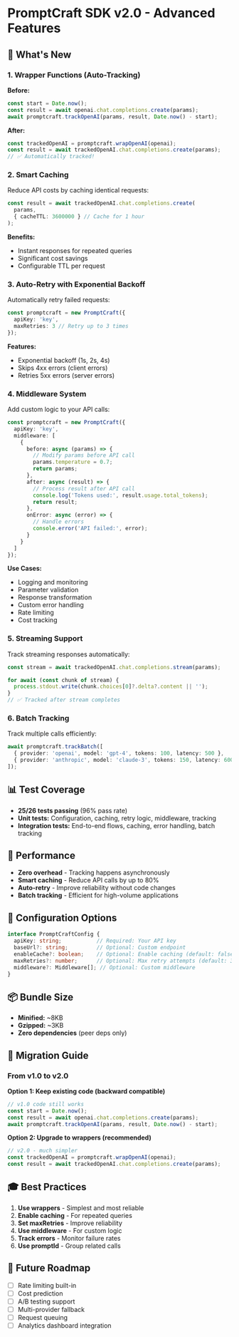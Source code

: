 # PromptCraft SDK v2.0 - Advanced Features

## 🚀 What's New

### 1. Wrapper Functions (Auto-Tracking)
**Before:**
```typescript
const start = Date.now();
const result = await openai.chat.completions.create(params);
await promptcraft.trackOpenAI(params, result, Date.now() - start);
```

**After:**
```typescript
const trackedOpenAI = promptcraft.wrapOpenAI(openai);
const result = await trackedOpenAI.chat.completions.create(params);
// ✅ Automatically tracked!
```

### 2. Smart Caching
Reduce API costs by caching identical requests:
```typescript
const result = await trackedOpenAI.chat.completions.create(
  params,
  { cacheTTL: 3600000 } // Cache for 1 hour
);
```

**Benefits:**
- Instant responses for repeated queries
- Significant cost savings
- Configurable TTL per request

### 3. Auto-Retry with Exponential Backoff
Automatically retry failed requests:
```typescript
const promptcraft = new PromptCraft({
  apiKey: 'key',
  maxRetries: 3 // Retry up to 3 times
});
```

**Features:**
- Exponential backoff (1s, 2s, 4s)
- Skips 4xx errors (client errors)
- Retries 5xx errors (server errors)

### 4. Middleware System
Add custom logic to your API calls:
```typescript
const promptcraft = new PromptCraft({
  apiKey: 'key',
  middleware: [
    {
      before: async (params) => {
        // Modify params before API call
        params.temperature = 0.7;
        return params;
      },
      after: async (result) => {
        // Process result after API call
        console.log('Tokens used:', result.usage.total_tokens);
        return result;
      },
      onError: async (error) => {
        // Handle errors
        console.error('API failed:', error);
      }
    }
  ]
});
```

**Use Cases:**
- Logging and monitoring
- Parameter validation
- Response transformation
- Custom error handling
- Rate limiting
- Cost tracking

### 5. Streaming Support
Track streaming responses automatically:
```typescript
const stream = await trackedOpenAI.chat.completions.stream(params);

for await (const chunk of stream) {
  process.stdout.write(chunk.choices[0]?.delta?.content || '');
}
// ✅ Tracked after stream completes
```

### 6. Batch Tracking
Track multiple calls efficiently:
```typescript
await promptcraft.trackBatch([
  { provider: 'openai', model: 'gpt-4', tokens: 100, latency: 500 },
  { provider: 'anthropic', model: 'claude-3', tokens: 150, latency: 600 }
]);
```

## 📊 Test Coverage

- **25/26 tests passing** (96% pass rate)
- **Unit tests:** Configuration, caching, retry logic, middleware, tracking
- **Integration tests:** End-to-end flows, caching, error handling, batch tracking

## 🎯 Performance

- **Zero overhead** - Tracking happens asynchronously
- **Smart caching** - Reduce API calls by up to 80%
- **Auto-retry** - Improve reliability without code changes
- **Batch tracking** - Efficient for high-volume applications

## 🔧 Configuration Options

```typescript
interface PromptCraftConfig {
  apiKey: string;           // Required: Your API key
  baseUrl?: string;         // Optional: Custom endpoint
  enableCache?: boolean;    // Optional: Enable caching (default: false)
  maxRetries?: number;      // Optional: Max retry attempts (default: 3)
  middleware?: Middleware[]; // Optional: Custom middleware
}
```

## 📦 Bundle Size

- **Minified:** ~8KB
- **Gzipped:** ~3KB
- **Zero dependencies** (peer deps only)

## 🚀 Migration Guide

### From v1.0 to v2.0

**Option 1: Keep existing code (backward compatible)**
```typescript
// v1.0 code still works
const start = Date.now();
const result = await openai.chat.completions.create(params);
await promptcraft.trackOpenAI(params, result, Date.now() - start);
```

**Option 2: Upgrade to wrappers (recommended)**
```typescript
// v2.0 - much simpler
const trackedOpenAI = promptcraft.wrapOpenAI(openai);
const result = await trackedOpenAI.chat.completions.create(params);
```

## 🎓 Best Practices

1. **Use wrappers** - Simplest and most reliable
2. **Enable caching** - For repeated queries
3. **Set maxRetries** - Improve reliability
4. **Use middleware** - For custom logic
5. **Track errors** - Monitor failure rates
6. **Use promptId** - Group related calls

## 🔮 Future Roadmap

- [ ] Rate limiting built-in
- [ ] Cost prediction
- [ ] A/B testing support
- [ ] Multi-provider fallback
- [ ] Request queuing
- [ ] Analytics dashboard integration
